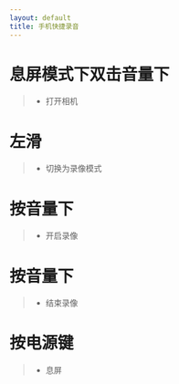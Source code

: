 ```yaml
---
layout: default
title: 手机快捷录音
---
```


# 息屏模式下双击音量下

> * 打开相机

# 左滑

> * 切换为录像模式

# 按音量下

> * 开启录像

# 按音量下

> * 结束录像

# 按电源键

> * 息屏


